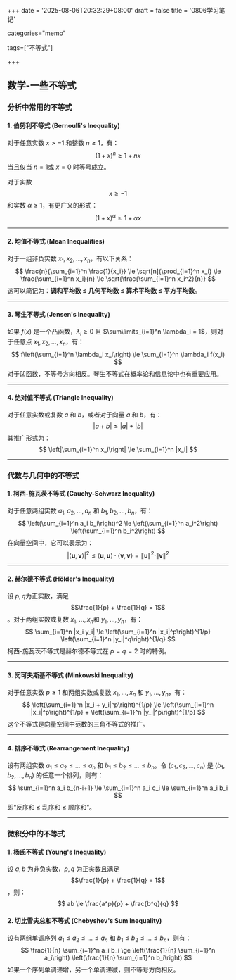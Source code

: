 +++
date = '2025-08-06T20:32:29+08:00'
draft = false
title = '0806学习笔记'

categories="memo"

tags=["不等式"]

+++

## 数学-一些不等式

### **分析中常用的不等式**

#### **1. 伯努利不等式 (Bernoulli's Inequality)**

对于任意实数 $x > -1$ 和整数 $n \ge 1$，有：
$$
(1+x)^n \ge 1+nx
$$
当且仅当 $n=1$或 $x=0$ 时等号成立。

对于实数 $$x \ge -1$$ 和实数 $\alpha \ge 1$，有更广义的形式：
$$
(1+x)^\alpha \ge 1+\alpha x
$$

---

#### **2. 均值不等式 (Mean Inequalities)**

对于一组非负实数 $x_1, x_2, \dots, x_n$，有以下关系：
$$
\frac{n}{\sum_{i=1}^n \frac{1}{x_i}} \le \sqrt[n]{\prod_{i=1}^n x_i} \le \frac{\sum_{i=1}^n x_i}{n} \le \sqrt{\frac{\sum_{i=1}^n x_i^2}{n}}
$$
这可以简记为：**调和平均数 ≤ 几何平均数 ≤ 算术平均数 ≤ 平方平均数**。

---

#### **3. 琴生不等式 (Jensen's Inequality)**

如果 $f(x)$ 是一个凸函数，$\lambda_i \ge 0$ 且 $\sum\limits_{i=1}^n \lambda_i = 1$，则对于任意点 $x_1, x_2, \dots, x_n$，有：
$$
f\left(\sum_{i=1}^n \lambda_i x_i\right) \le \sum_{i=1}^n \lambda_i f(x_i)
$$
对于凹函数，不等号方向相反。琴生不等式在概率论和信息论中也有重要应用。

---

#### **4. 绝对值不等式 (Triangle Inequality)**

对于任意实数或复数 $a$ 和 $b$，或者对于向量 $a$ 和 $b$，有：
$$
|a+b| \le |a| + |b|
$$
其推广形式为：
$$
\left|\sum_{i=1}^n x_i\right| \le \sum_{i=1}^n |x_i|
$$

---

### **代数与几何中的不等式**

#### **1. 柯西-施瓦茨不等式 (Cauchy-Schwarz Inequality)**

对于任意两组实数 $a_1, a_2, \dots, a_n$ 和 $b_1, b_2, \dots, b_n$，有：
$$
\left(\sum_{i=1}^n a_i b_i\right)^2 \le \left(\sum_{i=1}^n a_i^2\right) \left(\sum_{i=1}^n b_i^2\right)
$$
在向量空间中，它可以表示为：
$$
|\langle \mathbf{u}, \mathbf{v} \rangle|^2 \le \langle \mathbf{u}, \mathbf{u} \rangle \cdot \langle \mathbf{v}, \mathbf{v} \rangle = \|\mathbf{u}\|^2 \cdot \|\mathbf{v}\|^2
$$

---

#### **2. 赫尔德不等式 (Hölder's Inequality)**

设 $p, q$为正实数，满足 $$\frac{1}{p} + \frac{1}{q} = 1$$。对于两组实数或复数 $x_1, \dots, x_n$和 $y_1, \dots, y_n$，有：
$$
\sum_{i=1}^n |x_i y_i| \le \left(\sum_{i=1}^n |x_i|^p\right)^{1/p} \left(\sum_{i=1}^n |y_i|^q\right)^{1/q}
$$
柯西-施瓦茨不等式是赫尔德不等式在 $p=q=2$ 时的特例。

---

#### **3. 闵可夫斯基不等式 (Minkowski Inequality)**

对于任意实数 $p \ge 1$ 和两组实数或复数 $x_1, \dots, x_n$ 和 $y_1, \dots, y_n$，有：
$$
\left(\sum_{i=1}^n |x_i + y_i|^p\right)^{1/p} \le \left(\sum_{i=1}^n |x_i|^p\right)^{1/p} + \left(\sum_{i=1}^n |y_i|^p\right)^{1/p}
$$
这个不等式是向量空间中范数的三角不等式的推广。

---

#### **4. 排序不等式 (Rearrangement Inequality)**

设有两组实数 $a_1 \le a_2 \le \dots \le a_n$ 和 $b_1 \le b_2 \le \dots \le b_n$。令 $(c_1, c_2, \dots, c_n)$ 是 $(b_1, b_2, \dots, b_n)$ 的任意一个排列，则有：
$$
\sum_{i=1}^n a_i b_{n-i+1} \le \sum_{i=1}^n a_i c_i \le \sum_{i=1}^n a_i b_i
$$
即“反序和 ≤ 乱序和 ≤ 顺序和”。

---

### **微积分中的不等式**

#### **1. 杨氏不等式 (Young's Inequality)**

设 $a, b$ 为非负实数，$p, q$ 为正实数且满足 $$\frac{1}{p} + \frac{1}{q} = 1$$，则：
$$
ab \le \frac{a^p}{p} + \frac{b^q}{q}
$$

#### **2. 切比雪夫总和不等式 (Chebyshev's Sum Inequality)**

设有两组单调序列 $a_1 \le a_2 \le \dots \le a_n$ 和 $b_1 \le b_2 \le \dots \le b_n$，则有：
$$
\frac{1}{n} \sum_{i=1}^n a_i b_i \ge \left(\frac{1}{n} \sum_{i=1}^n a_i\right) \left(\frac{1}{n} \sum_{i=1}^n b_i\right)
$$
如果一个序列单调递增，另一个单调递减，则不等号方向相反。
